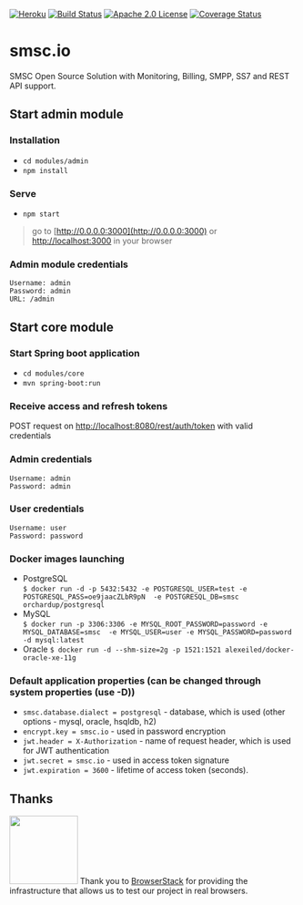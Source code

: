 [![Heroku](http://heroku-badge.herokuapp.com/?app=smsc&style=flat&svg=1)](http://staging.smsc.io)
[![Build Status](https://travis-ci.org/bulktrade/SMSC.svg?branch=master)](https://travis-ci.org/bulktrade/SMSC)
[![Apache 2.0 License](https://img.shields.io/badge/license-Apache%202.0-brightgreen.svg)](https://opensource.org/licenses/Apache-2.0)
[![Coverage Status](https://coveralls.io/repos/github/bulktrade/SMSC/badge.svg?branch=master)](https://coveralls.io/github/bulktrade/SMSC?branch=master)

# smsc.io
SMSC Open Source Solution with Monitoring, Billing, SMPP, SS7 and REST API support.

## Start admin module

### Installation
* `cd modules/admin`
* `npm install`

### Serve
* `npm start` 

> go to [http://0.0.0.0:3000](http://0.0.0.0:3000) or [http://localhost:3000](http://localhost:3000) in your browser

### Admin module credentials
	
	Username: admin
	Password: admin
	URL: /admin
	
## Start core module

### Start Spring boot application
* `cd modules/core`
* `mvn spring-boot:run`

### Receive access and refresh tokens
 POST request on [http://localhost:8080/rest/auth/token](http://localhost:8080/rest/auth/token) with valid credentials
 
### Admin credentials
 
	Username: admin
	Password: admin
	
### User credentials

	Username: user
	Password: password
	
### Docker images launching

* PostgreSQL   
`$ docker run -d -p 5432:5432 -e POSTGRESQL_USER=test -e POSTGRESQL_PASS=oe9jaacZLbR9pN 
-e POSTGRESQL_DB=smsc orchardup/postgresql` 
* MySQL   
`$ docker run -p 3306:3306 -e MYSQL_ROOT_PASSWORD=password -e MYSQL_DATABASE=smsc 
-e MYSQL_USER=user -e MYSQL_PASSWORD=password -d mysql:latest` 
* Oracle
`$ docker run -d --shm-size=2g -p 1521:1521 alexeiled/docker-oracle-xe-11g` 

### Default application properties (can be changed through system properties (use -D))
* `smsc.database.dialect = postgresql` - database, which is used (other options - mysql, oracle, hsqldb, h2)
* `encrypt.key = smsc.io` - used in password encryption
* `jwt.header = X-Authorization` - name of request header, which is used for JWT authentication
* `jwt.secret = smsc.io` - used in access token signature
* `jwt.expiration = 3600` - lifetime of access token (seconds).

## Thanks

[<img src="https://www.browserstack.com/images/mail/browserstack-logo-footer.png" width="120">](https://www.browserstack.com/)
Thank you to [BrowserStack](https://www.browserstack.com/) for providing the infrastructure that allows us to test our project in real browsers.
